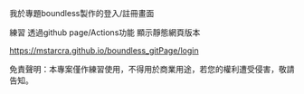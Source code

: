 我於專題boundless製作的登入/註冊畫面

練習 透過github page/Actions功能  顯示靜態網頁版本 

https://mstarcra.github.io/boundless_gitPage/login

免責聲明：本專案僅作練習使用，不得用於商業用途，若您的權利遭受侵害，敬請告知。
